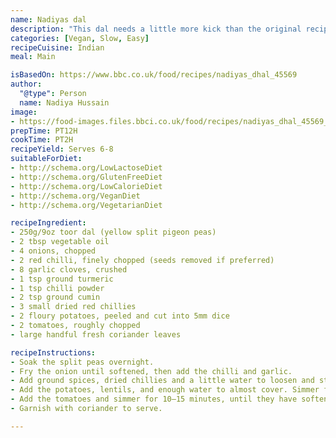 ```yaml
---
name: Nadiyas dal
description: "This dal needs a little more kick than the original recipe, but is great on its own with rice, or as part of a bigger feast"
categories: [Vegan, Slow, Easy]
recipeCuisine: Indian 
meal: Main

isBasedOn: https://www.bbc.co.uk/food/recipes/nadiyas_dhal_45569
author:
  "@type": Person
  name: Nadiya Hussain
image:
- https://food-images.files.bbci.co.uk/food/recipes/nadiyas_dhal_45569_16x9.jpg
prepTime: PT12H
cookTime: PT2H
recipeYield: Serves 6-8
suitableForDiet:
- http://schema.org/LowLactoseDiet
- http://schema.org/GlutenFreeDiet
- http://schema.org/LowCalorieDiet
- http://schema.org/VeganDiet
- http://schema.org/VegetarianDiet

recipeIngredient:
- 250g/9oz toor dal (yellow split pigeon peas)
- 2 tbsp vegetable oil
- 4 onions, chopped
- 2 red chilli, finely chopped (seeds removed if preferred)
- 8 garlic cloves, crushed
- 1 tsp ground turmeric
- 1 tsp chilli powder
- 2 tsp ground cumin
- 3 small dried red chillies
- 2 floury potatoes, peeled and cut into 5mm dice
- 2 tomatoes, roughly chopped
- large handful fresh coriander leaves

recipeInstructions:
- Soak the split peas overnight.
- Fry the onion until softened, then add the chilli and garlic.
- Add ground spices, dried chillies and a little water to loosen and stir.
- Add the potatoes, lentils, and enough water to almost cover. Simmer for at least an hour or two, until the lentils are tender.
- Add the tomatoes and simmer for 10–15 minutes, until they have softened but not dissolved.
- Garnish with coriander to serve.

---
```


